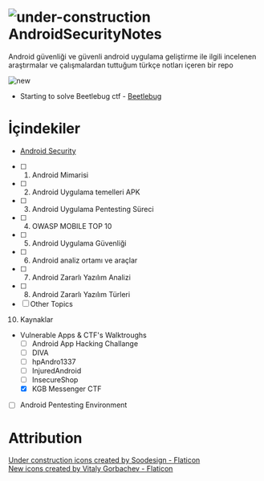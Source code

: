 

# ![under-construction](https://user-images.githubusercontent.com/48025290/175822947-7ced5c1e-3170-4c12-bd81-634dcedc02b1.png) AndroidSecurityNotes 

Android güvenliği ve güvenli android uygulama geliştirme ile ilgili incelenen araştırmalar ve çalışmalardan tuttuğum türkçe notları içeren bir repo


 ![new](https://user-images.githubusercontent.com/48025290/175822659-4a83d20b-8a41-4064-bf6e-7873b50b5e47.png) 
 

- Starting to solve Beetlebug ctf - [Beetlebug](https://github.com/arzuozkan/AndroidSecurityNotes/blob/main/Android%20Security%20101/Android%20Vulnerable%20Apps%20%26%20CTFs/BeetleBug.md)


# İçindekiler
- [Android Security](Android%20Security%20101/Android%20Security.md)
- [ ]  1. Android Mimarisi
- [ ]  2. Android Uygulama temelleri APK
- [ ]  3. Android Uygulama Pentesting Süreci
- [ ]  4. OWASP MOBILE TOP 10
- [ ]  5. Android Uygulama Güvenliği
- [ ]  6. Android analiz ortamı ve araçlar
- [ ]  7. Android Zararlı Yazılım Analizi
- [ ]  8. Android Zararlı Yazılım Türleri 
- [ ]  Other Topics
10. Kaynaklar
- Vulnerable Apps & CTF's Walktroughs
	- [ ]  Android App Hacking Challange
	- [ ]  DIVA
	- [ ]  hpAndro1337
	- [ ]  InjuredAndroid
	- [ ]  InsecureShop
	- [x]  KGB Messenger CTF
- [ ] Android Pentesting Environment

# Attribution
<a href="https://www.flaticon.com/free-icons/under-construction" title="under construction icons">Under construction icons created by Soodesign - Flaticon</a> <br/>
<a href="https://www.flaticon.com/free-icons/new" title="new icons">New icons created by Vitaly Gorbachev - Flaticon</a>

